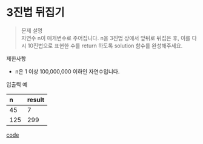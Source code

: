 # 3진법 뒤집기

>문제 설명<br>
자연수 n이 매개변수로 주어집니다. n을 3진법 상에서 앞뒤로 뒤집은 후, 이를 다시 10진법으로 표현한 수를 return 하도록 solution 함수를 완성해주세요.

제한사항
- n은 1 이상 100,000,000 이하인 자연수입니다.

입출력 예

| n | result |
| :----------------- | :-----------  | 
| 45 | 7 | 
| 125 | 299 | 

[code](https://github.com/JiHoonAHN/CodingTest/blob/main/Programmers/1Level/explain/Code/3%EC%A7%84%EB%B2%95%20%EB%92%A4%EC%A7%91%EA%B8%B0.swift)